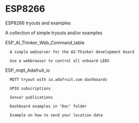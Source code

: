 # ESP8266 

ESP8266 tryouts and examples

A collection of simple tryouts and/or examples

  ESP_AI_Thinker_Web_Command_table
  
	  A simple webserver for the AI-Thinker development board

	  Use a webbrowser to control all onboard LEDS  


  ESP_mqtt_Adafruit_io

	  MQTT tryout with io.adafruit.com dashboards

	  GPIO subscriptions 

	  Sensor publications

	  Dashboard examples in "Doc" folder

	  Example on how to send your location data